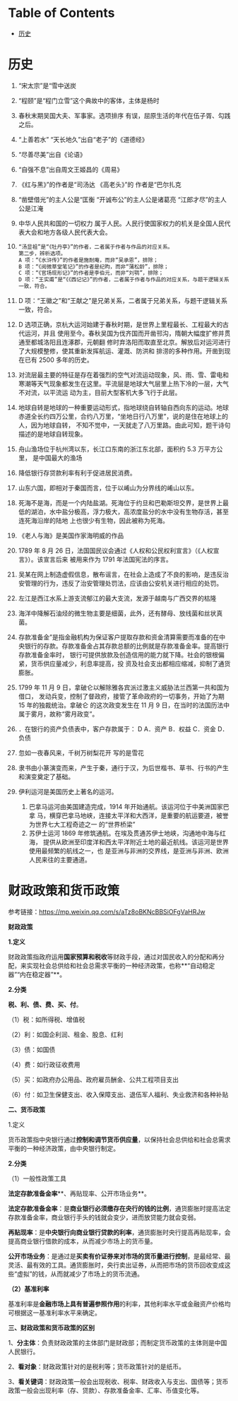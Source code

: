 # Table of Contents

* [历史](#历史)




# 历史

1. “宋太宗”是“雪中送炭

2. “程颐”是“程门立雪”这个典故中的客体，主体是杨时

3. 春秋末期吴国大夫、军事家。选项排序
   有误，屈原生活的年代在伍子胥、勾践之后。
   
4. “上善若水” “天长地久”出自“老子”的《道德经》 

5. “尽善尽美”出自《论语》

6. “自强不息”出自周文王姬昌的《周易》

7. 《红与黑》”的作者是“司汤达 《高老头》”的
   作者是“巴尔扎克
   
8. “凿壁借光”的主人公是“匡衡  “开诚布公”的主人公是诸葛亮  “江郎才尽”的主人公是江淹

9. 中华人民共和国的一切权力
   属于人民。人民行使国家权力的机关是全国人民代表大会和地方各级人民代表大会。

10. ```java
    “汤显祖”是“《牡丹亭》”的作者，二者属于作者与作品的对应关系。
    第二步，辨析选项。
    A 项：“《水浒传》”的作者是施耐庵，而非“吴承恩”，排除；
    B 项：“《阅微草堂笔记》”的作者是纪昀，而非“蒲松龄”，排除；
    C 项：“《官场现形记》”的作者是李伯元，而非“刘鹗”，排除；
    D 项：“王实甫”是“《《西记记》”的作者，二者属于作者与作品的对应关系，与题干逻辑关系
    一致，符合。
    ```

11. D 项：“王徽之”和“王献之”是兄弟关系，二者属于兄弟关系，与题干逻辑关系一致，符合。

12. D 选项正确，京杭大运河始建于春秋时期，是世界上里程最长、工程最大的古代运河，并且
    使用至今。春秋吴国为伐齐国而开凿邗沟，隋朝大幅度扩修并贯通至都城洛阳且连涿郡，元朝翻
    修时弃洛阳而取直至北京。解放后对运河进行了大规模整修，使其重新发挥航运、灌溉、防洪和
    排涝的多种作用。开凿到现在已有 2500 多年的历史。

13. 对流层最主要的特征是存在着强烈的空气对流运动现象，风、雨、雪、雷电和
    寒潮等天气现象都发生在这里。平流层是地球大气层里上热下冷的一层，大气不对流，以平流运
    动为主，目前大型客机大多飞行于此层。

14. 地球自转是地球的一种重要运动形式，指地球绕自转轴自西向东的运动。地球
    赤道全长约四万公里，合约八万里，“坐地日行八万里”，说的是住在地球上的人，因为地球自转，
    不知不觉中，一天就走了八万里路。由此可知，题干诗句描述的是地球自转现象。
    
15. 舟山渔场位于杭州湾以东，长江口东南的浙江东北部，面积约 5.3 万平方公里，
    是中国最大的渔场

16. 降低银行存贷款利率有利于促进居民消费。

17. 山东六国，即相对于秦国而言，位于以崤山为分界线的崤山以东。

18. 死海不是海，而是一个内陆盐湖。死海位于约旦和巴勒斯坦交界，是世界上最
    低的湖泊，水中盐分极高，浮力极大，高浓度盐分的水中没有生物存活，甚至连死海沿岸的陆地
    上也很少有生物，因此被称为死海。
    
19. 《老人与海》是美国作家海明威的作品

20. 1789 年 8 月 26 日，法国国民议会通过《人权和公民权利宣言》（《人权宣言》）。该宣言后来
    被用来作为 1791 年法国宪法的序言。
    
21. 吴某在网上制造虚假信息，散布谣言，在社会上造成了不良的影响，是违反治
    安管理的行为，违反了治安管理处罚法，应该由公安机关进行相应的处罚。

22. 左江是西江水系上游支流郁江的最大支流，发源于越南与广西交界的枯隆

23. 海洋中降解石油烃的微生物主要是细菌，此外，还有酵母、放线菌和丝状真菌。

24. 存款准备金”是指金融机构为保证客户提取存款和资金清算需要而准备的在中
    央银行的存款。存款准备金占其存款总额的比例就是存款准备金率。提高银行存款准备金率时，
    银行可提供放款及创造信用的能力就下降。社会的银根偏紧，货币供应量减少，利息率提高，投
    资及社会支出都相应缩减，抑制了通货膨胀。

25. 1799 年 11 月 9 日，拿破仑以解除雅各宾派过激主义威胁法兰西第一共和国为借口，
    发动兵变，控制了督政府，接管了革命政府的一切事务，开始了为期 15 年的独裁统治。拿破仑
    的这次政变发生在 11 月 9 日，在当时的法国历法中属于雾月，故称“雾月政变”。
    
26. ．在银行的资产负债表中，客户存款属于： D
    A．资产
    B．权益
    C．资金
    D．负债

27. 忽如一夜春风来，千树万树梨花开 写的是雪花

28. 隶书由小篆演变而来，产生于秦，通行于汉，为后世楷书、草书、行书的产生
    和演变奠定了基础。

29. 伊利运河是美国历史上著名的运河。

    1. 巴拿马运河由美国建造完成，1914 年开始通航。该运河位于中美洲国家巴拿
       马，横穿巴拿马地峡，连接太平洋和大西洋，是重要的航运要道，被誉为世界七大工程奇迹之一
       的“世界桥梁”
    2. 苏伊士运河 1869 年修筑通航。在埃及贯通苏伊士地峡，沟通地中海与红海，
       提供从欧洲至印度洋和西太平洋附近土地的最近航线。该运河是世界使用最频繁的航线之一，也
       是亚洲与非洲的交界线，是亚洲与非洲、欧洲人民来往的主要通道。





# 财政政策和货币政策

参考链接：https://mp.weixin.qq.com/s/aTz8oBKNcBBSiOFgVaHRJw

**财政政策**

**1.定义**

财政政策指政府运用**国家预算和税收**等财政手段，通过对国民收入的分配和再分配，来实现社会总供给和社会总需求平衡的一种经济政策，也称**“自动稳定器”“内在稳定器”**。

**2.分类**

**税、利、债、费、买、付**。

（1）税：如所得税、增值税

（2）利：如国企利润、租金、股息、红利

（3）债：如国债

（4）费：如行政征收费用

（5）买：如政府办公用品、政府雇员酬金、公共工程项目支出

（6）付：如卫生保健支出、收入保障支出、退伍军人福利、失业救济和各种补贴

**二、货币政策**

1.定义

货币政策指中央银行通过**控制和调节货币供应量**，以保持社会总供给和社会总需求平衡的一种经济政策，由中央银行制定。

**2.分类**

（1）一般性政策工具

**法定存款准备金率****、再贴现率、公开市场业务**。

**法定存款准备金率**：是**商业银行必须缴存在央行的钱的比例**，通货膨胀时提高法定存款准备金率，商业银行手头的钱就会变少，进而放贷能力就会变弱。

**再贴现率**：是**中央银行向商业银行贷款的利率**，通货膨胀时央行提高再贴现率，会提高商业银行借款的成本，从而减少市场上的货币量。

**公开市场业务**：是通过是**买卖有价证券来对市场的货币量进行控制**，是最经常、最灵活、最有效的工具。通货膨胀时，央行卖出证券，从而把市场的货币回收变成这些“虚拟”的钱，从而就减少了市场上的货币流通。

**（2）基准利率**

基准利率是**金融市场上具有普遍参照作用**的利率，其他利率水平或金融资产价格均可根据这一基准利率水平来确定。

**三、****财政政策和货币政策****的区别**

1、**分主体**：负责财政政策的主体部门是财政部；而制定货币政策的主体则是中国人民银行。

2、**看对象**：财政政策针对的是税利等；货币政策针对的是纸币。

3、**看关键词**：财政政策一般会出现税收、税率、财政收入与支出、国债等；货币政策一般会出现利率（存、贷款）、存款准备金率、汇率、币值变化等。

